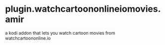 # plugin.watchcartoononlineiomovies.amir
a kodi addon that lets you watch cartoon movies from watchcartoononline.io
